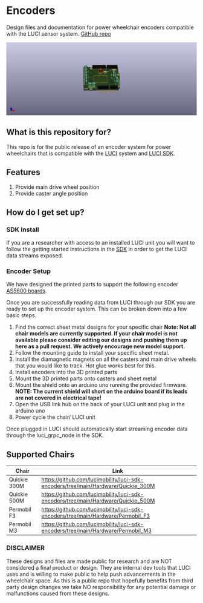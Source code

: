 # Encoders #
Design files and documentation for power wheelchair encoders compatible with the LUCI sensor system.
[GitHub repo](https://github.com/lucimobility/luci-sdk-encoders)

![Shield](images/Shiled.png)

## What is this repository for? ##
This repo is for the public release of an encoder system for power wheelchairs that is compatible with the [LUCI](https://luci.com/) system and [LUCI SDK](https://lucimobility.github.io/luci-ros2-sdk-docs/).

## Features ##
1. Provide main drive wheel position
2. Provide caster angle position

## How do I get set up? ##

### SDK Install ###
If you are a researcher with access to an installed LUCI unit you will want to follow the getting started instructions in the [SDK](https://lucimobility.github.io/luci-ros2-sdk-docs/How-To/Getting-Started/docker) in order to get the LUCI data streams exposed. 

### Encoder Setup ###
We have designed the printed parts to support the following encoder [AS5600 boards](https://www.amazon.com/gp/product/B094F8H591/ref=ppx_yo_dt_b_search_asin_title?ie=UTF8&psc=1).

Once you are successfully reading data from LUCI through our SDK you are ready to set up the encoder system.
This can be broken down into a few basic steps.

1. Find the correct sheet metal designs for your specific chair
<b>Note: Not all chair models are currently supported. If your chair model is not available please consider editing our designs and pushing them up here as a pull request. We actively encourage new model support.</b>
2. Follow the mounting guide to install your specific sheet metal.
3. Install the diamagnetic magnets on all the casters and main drive wheels that you would like to track. Hot glue works best for this.
4. Install encoders into the 3D printed parts
5. Mount the 3D printed parts onto casters and sheet metal
6. Mount the shield onto an arduino uno running the provided firmware. <b>NOTE: The current shield will short on the arduino board if its leads are not covered in electrical tape!</b>
7. Open the USB link hub on the back of your LUCI unit and plug in the arduino uno
8. Power cycle the chair/ LUCI unit

Once plugged in LUCI should automatically start streaming encoder data through the luci_grpc_node in the SDK. 

## Supported Chairs ##
| Chair    |  Link |
| -------- |-----|
| Quickie 300M  | https://github.com/lucimobility/luci-sdk-encoders/tree/main/Hardware/Quickie_300M|
| Quickie 500M  |https://github.com/lucimobility/luci-sdk-encoders/tree/main/Hardware/Quickie_500M|
| Permobil F3   |https://github.com/lucimobility/luci-sdk-encoders/tree/main/Hardware/Permobil_F3|
| Permobil M3   |https://github.com/lucimobility/luci-sdk-encoders/tree/main/Hardware/Permobil_M3|



### DISCLAIMER ### 
These designs and files are made public for research and are NOT considered a final product or design. They are internal dev tools that LUCI uses and is willing to make public to help push advancements in the wheelchair space. As this is a public repo that hopefully benefits from third party design changes we take NO responsibility for any potential damage or malfunctions caused from these designs.